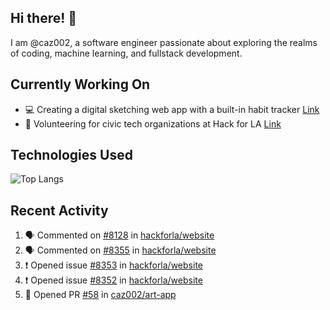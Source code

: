## Hi there! 👋

I am @caz002, a software engineer passionate about exploring the realms of coding, machine learning, and fullstack development. 

## Currently Working On
- 💻 Creating a digital sketching web app with a built-in habit tracker [Link](https://github.com/caz002/art-app)
- 🤝 Volunteering for civic tech organizations at Hack for LA [Link](https://github.com/hackforla/website)

## Technologies Used
![Top Langs](https://github-readme-stats.vercel.app/api/top-langs/?username=caz002&layout=compact)

## Recent Activity
<!--START_SECTION:activity-->
1. 🗣 Commented on [#8128](https://github.com/hackforla/website/issues/8128#issuecomment-3354606462) in [hackforla/website](https://github.com/hackforla/website)
2. 🗣 Commented on [#8355](https://github.com/hackforla/website/pull/8355#issuecomment-3354059271) in [hackforla/website](https://github.com/hackforla/website)
3. ❗ Opened issue [#8353](https://github.com/hackforla/website/issues/8353) in [hackforla/website](https://github.com/hackforla/website)
4. ❗ Opened issue [#8352](https://github.com/hackforla/website/issues/8352) in [hackforla/website](https://github.com/hackforla/website)
5. 💪 Opened PR [#58](https://github.com/caz002/art-app/pull/58) in [caz002/art-app](https://github.com/caz002/art-app)
<!--END_SECTION:activity-->
